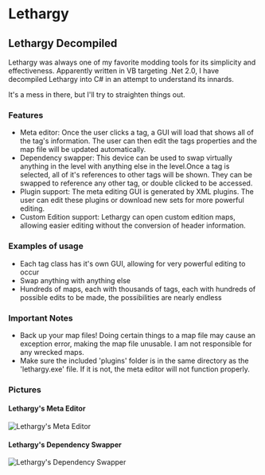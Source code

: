 # Lethargy

## Lethargy Decompiled

Lethargy was always one of my favorite modding tools for its simplicity and effectiveness.  Apparently written in VB targeting .Net 2.0, I have decompiled Lethargy into C# in an attempt to understand its innards.

It's a mess in there, but I'll try to straighten things out.

### Features

* Meta editor: Once the user clicks a tag, a GUI will load that shows all of the tag's information. The user can then edit the tags properties and the map file will be updated automatically.
* Dependency swapper: This device can be used to swap virtually anything in the level with anything else in the level.Once a tag is selected, all of it's references to other tags will be shown. They can be swapped to reference any other tag, or double clicked to be accessed.
* Plugin support: The meta editing GUI is generated by XML plugins. The user can edit these plugins or download new sets for more powerful editing.
* Custom Edition support: Lethargy can open custom edition maps, allowing easier editing without the conversion of header information.

### Examples of usage

* Each tag class has it's own GUI, allowing for very powerful editing to occur
* Swap anything with anything else
* Hundreds of maps, each with thousands of tags, each with hundreds of possible edits to be made, the possibilities are nearly endless

### Important Notes

* Back up your map files! Doing certain things to a map file may cause an exception error, making the map file unusable. I am not responsible for any wrecked maps.
* Make sure the included 'plugins' folder is in the same directory as the 'lethargy.exe' file. If it is not, the meta editor will not function properly.

### Pictures

#### Lethargy's Meta Editor

![Lethargy's Meta Editor](http://i.imgur.com/T6QgE.jpg)

#### Lethargy's Dependency Swapper

![Lethargy's Dependency Swapper](http://i.imgur.com/pKDgg.jpg)
